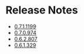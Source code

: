 # Release Notes

- [0.7.1.1199](../releaseNotes/0.7.1.1199.md)
- [0.7.0.974](../releaseNotes/0.7.0.974.md)
- [0.6.2.807](../releaseNotes/0.6.2.807.md)
- [0.6.1.329](../releaseNotes/0.6.1.329.md)